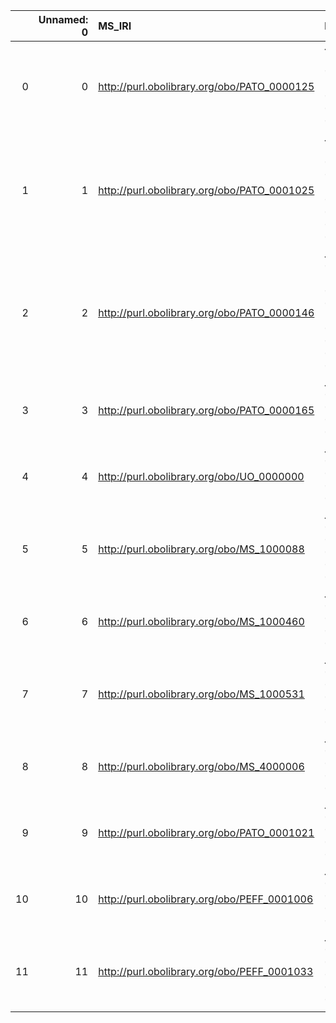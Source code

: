 |    |   Unnamed: 0 | MS_IRI                                      | MS_DESC                                                                                                                     | VIMMP_IRI                                                     | VIMMP_DESC                                |
|---:|-------------:|:--------------------------------------------|:----------------------------------------------------------------------------------------------------------------------------|:--------------------------------------------------------------|:------------------------------------------|
|  0 |            0 | http://purl.obolibrary.org/obo/PATO_0000125 | {'label': 'mass (quality)', 'prefLabel': 'mass (quality)', 'altLabel': 'mass', 'name': 'PATO_0000125'}                      | https://purl.vimmp.eu/semantics/vov/vov.ttl#mass              | {'name': 'mass'}                          |
|  1 |            1 | http://purl.obolibrary.org/obo/PATO_0001025 | {'label': 'pressure (quality)', 'prefLabel': 'pressure (quality)', 'altLabel': 'pressure', 'name': 'PATO_0001025'}          | https://purl.vimmp.eu/semantics/vov/vov.ttl#pressure          | {'name': 'pressure'}                      |
|  2 |            2 | http://purl.obolibrary.org/obo/PATO_0000146 | {'label': 'temperature (quality)', 'prefLabel': 'temperature (quality)', 'altLabel': 'temperature', 'name': 'PATO_0000146'} | https://purl.vimmp.eu/semantics/vov/vov.ttl#temperature       | {'name': 'temperature'}                   |
|  3 |            3 | http://purl.obolibrary.org/obo/PATO_0000165 | {'label': 'time', 'prefLabel': None, 'altLabel': None, 'name': 'PATO_0000165'}                                              | https://purl.vimmp.eu/semantics/vov/vov.ttl#time              | {'name': 'time'}                          |
|  4 |            4 | http://purl.obolibrary.org/obo/UO_0000000   | {'label': 'Unit', 'prefLabel': None, 'altLabel': None, 'name': 'UO_0000000'}                                                | https://purl.vimmp.eu/semantics/vivo/vivo.ttl#unit            | {'name': 'Unit'}                          |
|  5 |            5 | http://purl.obolibrary.org/obo/MS_1000088   | {'label': 'constant', 'prefLabel': None, 'altLabel': None, 'name': 'MS_1000088'}                                            | https://purl.vimmp.eu/semantics/alignment/emmo1s.ttl#Constant | {'label': 'constant', 'name': 'constant'} |
|  6 |            6 | http://purl.obolibrary.org/obo/MS_1000460   | {'label': 'unit', 'prefLabel': None, 'altLabel': None, 'name': 'MS_1000460'}                                                | https://purl.vimmp.eu/semantics/vivo/vivo.ttl#unit            | {'name': 'unit'}                          |
|  7 |            7 | http://purl.obolibrary.org/obo/MS_1000531   | {'label': 'software', 'prefLabel': None, 'altLabel': None, 'name': 'MS_1000531'}                                            | https://purl.vimmp.eu/semantics/osmo/osmo.ttl#software        | {'name': 'software'}                      |
|  8 |            8 | http://purl.obolibrary.org/obo/MS_4000006   | {'label': 'matrix', 'prefLabel': None, 'altLabel': None, 'name': 'MS_4000006'}                                              | https://purl.vimmp.eu/semantics/alignment/emmo1s.ttl#Matrix   | {'label': 'matrix', 'name': 'matrix'}     |
|  9 |            9 | http://purl.obolibrary.org/obo/PATO_0001021 | {'label': 'energy', 'prefLabel': None, 'altLabel': None, 'name': 'PATO_0001021'}                                            | https://purl.vimmp.eu/semantics/vov/vov.ttl#energy            | {'name': 'energy'}                        |
| 10 |           10 | http://purl.obolibrary.org/obo/PEFF_0001006 | {'label': 'Length', 'prefLabel': None, 'altLabel': None, 'name': 'PEFF_0001006'}                                            | https://purl.vimmp.eu/semantics/vov/vov.ttl#length            | {'name': 'Length'}                        |
| 11 |           11 | http://purl.obolibrary.org/obo/PEFF_0001033 | {'label': 'Comment', 'prefLabel': None, 'altLabel': None, 'name': 'PEFF_0001033'}                                           | https://purl.vimmp.eu/semantics/vico/vico.ttl#comment         | {'name': 'Comment'}                       |